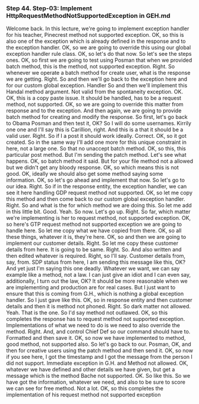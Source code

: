 ### Step 44. Step-03: Implement HttpRequestMethodNotSupportedException in GEH.md
Welcome back. In this lecture, we're going to implement exception handler for his teacher, Pinecrest method not supported exception. OK, so this is also one of the exception which is already defined in the response and to the exception handler. OK, so we are going to override this using our global exception handler rule class. OK, so let's do that now. So let's see the steps ones. OK, so first we are going to test using Posman that when we provided batch method, this is the method, not supported exception. Right. So whenever we operate a batch method for create user, what is the response we are getting. Right. So and then we'll go back to the exception here and for our custom global exception. Handler So and then we'll implement this Handal method argument. Not valid from the spontaneity exception. OK. OK, this is a copy paste issue. It should be handled, has to be a request method, not supported. OK, so we are going to override this matter from response and to the exception. And then again, we are going to provide batch method for creating and modify the response. So first, let's go back to Obama Posman and then test it, OK? So I will do some usernames. Kirrily one one and I'll say this is Carillion, right. And this is a that it should be a valid user. Right. So if I a post it should work ideally. Correct. OK, so it got created. So in the same way I'll add one more for this unique constraint in here, not a large one. So that no unaccept batch method. OK, so this, this particular post method. But I'm sending the patch method. Let's see what happens. OK, so batch method it said. But for your file method not a allowed but we didn't get any bloody response. OK, so which means this is not good. OK, ideally we should also get some method saying some information. OK, so let's go ahead and implement that now. So let's go to our idea. Right. So if in the response entity, the exception handler, we can see it here handling GDP request method not supported. OK, so let me copy this method and then come back to our custom global exception handler. Right. So and what is the for which method we are doing this. So let me add in this little bit. Good. Yeah. So now. Let's go up. Right. So far, which matter we're implementing is her to request method, not supported exception. OK, so here's GTP request method not supported exception we are going to handle here. So let me copy what we have copied from there. OK, so all these things, whatever it is, they're here. OK, so and then we are going to implement our customer details. Right. So let me copy these customer details from here. It is going to be same. Right. So. And also written and then edited whatever is required. Right, so I'll say. Customer details from, say, from. SDP status from here, I am sending this message like this, OK? And yet just I'm saying this one deadly. Whatever we want, we can say example like a method, not a law. I can just give an idiot and I can even say, additionally, I turn out the law, OK? It should be more reasonable when we are implementing and production are for real cases. But I just want to ensure that this is coming from G.H., which is nothing a global exception handler. So I just gave like this. OK, so in response entity and then customer details and then it is method not phoned. Right. So dark matter not allowed. Yeah. That is the one. So I'd say method not outlawed. OK, so this completes the response has to request method not supported exception. Implementations of what we need to do is we need to also override the method. Right. And, and control Chief Def so our command should have to. Formatted and then save it. OK, so now we have implemented to method, good method, not supported also. So let's go back to our. Posman, OK, and then for creative users using the patch method and then send it. OK, so now if you see here, I got the timestamp and I got the message from the person I did not support. Immediate exception in G.H. and Method not allowed. OK, whatever we have defined and other details we have given, but get a message which is the method Bache not supported. OK. So like this. So we have got the information, whatever we need, and also to be sure to score we can see for free method. Not a lot. OK, so this completes the implementation of his request method not supported exception
